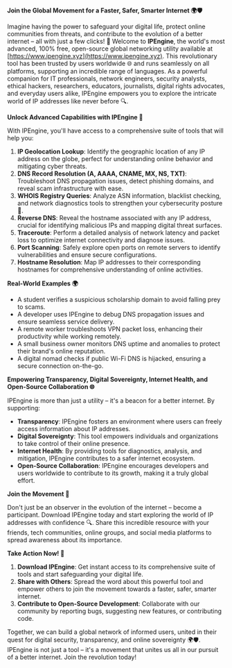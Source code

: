 **Join the Global Movement for a Faster, Safer, Smarter Internet 🌍🛡️**

Imagine having the power to safeguard your digital life, protect online communities from threats, and contribute to the evolution of a better internet – all with just a few clicks! 🚀 Welcome to **IPEngine**, the world's most advanced, 100% free, open-source global networking utility available at [https://www.ipengine.xyz](https://www.ipengine.xyz). This revolutionary tool has been trusted by users worldwide 🌐 and runs seamlessly on all platforms, supporting an incredible range of languages. As a powerful companion for IT professionals, network engineers, security analysts, ethical hackers, researchers, educators, journalists, digital rights advocates, and everyday users alike, IPEngine empowers you to explore the intricate world of IP addresses like never before 🔍.

**Unlock Advanced Capabilities with IPEngine 📡**

With IPEngine, you'll have access to a comprehensive suite of tools that will help you:

1.  **IP Geolocation Lookup**: Identify the geographic location of any IP address on the globe, perfect for understanding online behavior and mitigating cyber threats.
2.  **DNS Record Resolution (A, AAAA, CNAME, MX, NS, TXT)**: Troubleshoot DNS propagation issues, detect phishing domains, and reveal scam infrastructure with ease.
3.  **WHOIS Registry Queries**: Analyze ASN information, blacklist checking, and network diagnostics tools to strengthen your cybersecurity posture 🔐.
4.  **Reverse DNS**: Reveal the hostname associated with any IP address, crucial for identifying malicious IPs and mapping digital threat surfaces.
5.  **Traceroute**: Perform a detailed analysis of network latency and packet loss to optimize internet connectivity and diagnose issues.
6.  **Port Scanning**: Safely explore open ports on remote servers to identify vulnerabilities and ensure secure configurations.
7.  **Hostname Resolution**: Map IP addresses to their corresponding hostnames for comprehensive understanding of online activities.

**Real-World Examples 🌍**

*   A student verifies a suspicious scholarship domain to avoid falling prey to scams.
*   A developer uses IPEngine to debug DNS propagation issues and ensure seamless service delivery.
*   A remote worker troubleshoots VPN packet loss, enhancing their productivity while working remotely.
*   A small business owner monitors DNS uptime and anomalies to protect their brand's online reputation.
*   A digital nomad checks if public Wi-Fi DNS is hijacked, ensuring a secure connection on-the-go.

**Empowering Transparency, Digital Sovereignty, Internet Health, and Open-Source Collaboration 🌐**

IPEngine is more than just a utility – it's a beacon for a better internet. By supporting:

*   **Transparency**: IPEngine fosters an environment where users can freely access information about IP addresses.
*   **Digital Sovereignty**: This tool empowers individuals and organizations to take control of their online presence.
*   **Internet Health**: By providing tools for diagnostics, analysis, and mitigation, IPEngine contributes to a safer internet ecosystem.
*   **Open-Source Collaboration**: IPEngine encourages developers and users worldwide to contribute to its growth, making it a truly global effort.

**Join the Movement 🚀**

Don't just be an observer in the evolution of the internet – become a participant. Download IPEngine today and start exploring the world of IP addresses with confidence 🔍. Share this incredible resource with your friends, tech communities, online groups, and social media platforms to spread awareness about its importance.

**Take Action Now! 🚀**

1.  **Download IPEngine**: Get instant access to its comprehensive suite of tools and start safeguarding your digital life.
2.  **Share with Others**: Spread the word about this powerful tool and empower others to join the movement towards a faster, safer, smarter internet.
3.  **Contribute to Open-Source Development**: Collaborate with our community by reporting bugs, suggesting new features, or contributing code.

Together, we can build a global network of informed users, united in their quest for digital security, transparency, and online sovereignty 🌍🛡️. IPEngine is not just a tool – it's a movement that unites us all in our pursuit of a better internet. Join the revolution today!